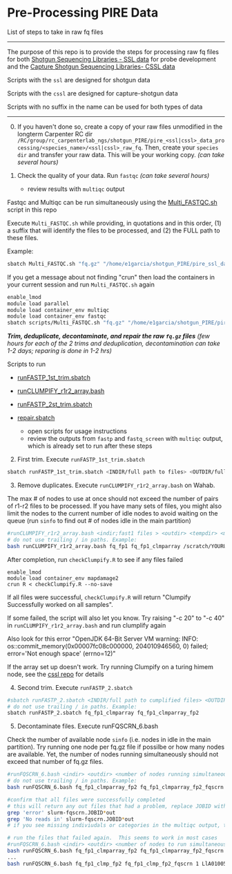 # Pre-Processing PIRE Data

List of steps to take in raw fq files 


---

The purpose of this repo is to provide the steps for processing raw fq files for both [Shotgun Sequencing Libraries - SSL data](https://github.com/philippinespire/pire_ssl_data_processing) for probe development and the [Capture Shotgun Sequencing Libraries- CSSL data](https://github.com/philippinespire/pire_cssl_data_processing) 

Scripts with the `ssl` are designed for shotgun data

Scripts with the `cssl` are designed for capture-shotgun data

Scripts with no suffix in the name can be used for both types of data

---

0. If you haven't done so, create a copy of your raw files unmodified in the longterm Carpenter RC dir
`/RC/group/rc_carpenterlab_ngs/shotgun_PIRE/pire_<ssl|cssl>_data_processing/<species_name>/<ssl|cssl>_raw_fq`. Then, create your `species dir` and transfer your raw data. This will be your working copy. 
*(can take several hours)*

1. Check the quality of your data. Run `fastqc`
*(can take several hours)*
    * review results with `multiqc` output

Fastqc and Multiqc can be run simultaneously using the [Multi_FASTQC.sh](https://github.com/philippinespire/pire_fq_gz_processing/blob/main/Multi_FASTQC.sh) script in this repo

Execute `Multi_FASTQC.sh` while providing, in quotations and in this order, 
(1) a suffix that will identify the files to be processed, and (2) the FULL path to these files. 

Example:
```sh
sbatch Multi_FASTQC.sh "fq.gz" "/home/e1garcia/shotgun_PIRE/pire_ssl_data_processing/spratelloides_gracilis/shotgun_raw_fq"  
```

If you get a message about not finding "crun" then load the containers in your current session and run `Multi_FASTQC.sh` again

```sh
enable_lmod
module load parallel
module load container_env multiqc
module load container_env fastqc
sbatch scripts/Multi_FASTQC.sh "fq.gz" "/home/e1garcia/shotgun_PIRE/pire_ssl_data_processing/spratelloides_gracilis/shotgun_raw_fq"
```

***Trim, deduplicate, decontaminate, and repair the raw `fq.gz` files***
*(few hours for each of the 2 trims and deduplication, decontamination can take 1-2 days; reparing is done in 1-2 hrs)*

Scripts to run

* [runFASTP_1st_trim.sbatch](https://github.com/philippinespire/pire_fq_gz_processing/blob/main/runFASTP_1st_trim.sbatch)
* [runCLUMPIFY_r1r2_array.bash](https://github.com/philippinespire/pire_fq_gz_processing/blob/main/runCLUMPIFY_r1r2_array.bash)
* [runFASTP_2st_trim.sbatch]()
* [repair.sbatch]()

	* open scripts for usage instructions
	* review the outputs from `fastp` and `fastq_screen` with `multiqc` output, which is already set to run after these steps


2. First trim. Execute `runFASTP_1st_trim.sbatch`
```sh
sbatch runFASTP_1st_trim.sbatch <INDIR/full path to files> <OUTDIR/full path to desired outdir>
```

3. Remove duplicates. Execute `runCLUMPIFY_r1r2_array.bash` on Wahab. 

The max # of nodes to use at once should not exceed the number of pairs of r1-r2 files to be processed. If you have many sets of files, you might also limit the nodes to the current number of idle nodes to avoid waiting on the queue (run `sinfo` to find out # of nodes idle in the main partition)
```sh
#runCLUMPIFY_r1r2_array.bash <indir;fast1 files > <outdir> <tempdir> <max # of nodes to use at once>
# do not use trailing / in paths. Example:
bash runCLUMPIFY_r1r2_array.bash fq_fp1 fq_fp1_clmparray /scratch/YOURUSERNAME 20
```

After completion, run `checkClumpify.R` to see if any files failed
```
enable_lmod
module load container_env mapdamage2
crun R < checkClumpify.R --no-save
```
If all files were successful, `checkClumpify.R` will return "Clumpify Successfully worked on all samples". 

If some failed, the script will also let you know. Try raising "-c 20" to "-c 40" in `runCLUMPIFY_r1r2_array.bash` and run clumplify again

Also look for this error "OpenJDK 64-Bit Server VM warning:
INFO: os::commit_memory(0x00007fc08c000000, 204010946560, 0) failed; error='Not enough space' (errno=12)"

If the array set up doesn't work. Try running Clumpify on a turing himem node, see the [cssl repo](https://github.com/philippinespire/pire_cssl_data_processing/tree/main/scripts) for details

4. Second trim. Execute `runFASTP_2.sbatch`
```sh
#sbatch runFASTP_2.sbatch <INDIR/full path to cumplified files> <OUTDIR/full path to desired outdir>
# do not use trailing / in paths. Example:
sbatch runFASTP_2.sbatch fq_fp1_clmparray fq_fp1_clmparray_fp2
```

5. Decontaminate files. Execute runFQSCRN_6.bash

Check the number of available node `sinfo` (i.e. nodes in idle in the main partition).
 Try running one node per fq.gz file if possilbe or how many nodes are available.
 Yet, the number of nodes running simultaneously should not exceed that number of fq.gz files.
```sh
#runFQSCRN_6.bash <indir> <outdir> <number of nodes running simultaneously>
# do not use trailing / in paths. Example:
bash runFQSCRN_6.bash fq_fp1_clmparray_fp2 fq_fp1_clmparray_fp2_fqscrn 20

#confirm that all files were successfully completed
# this will return any out files that had a problem, replace JOBID with your jobid
grep 'error' slurm-fqscrn.JOBID*out
grep 'No reads in' slurm-fqscrn.JOBID*out
# if you see missing indiviudals or categories in the multiqc output, there was likely a ram error.  I'm not sure if the "error" search term catches it.

# run the files that failed again.  This seems to work in most cases
#runFQSCRN_6.bash <indir> <outdir> <number of nodes to run simultaneously> <fq file pattern to process>
bash runFQSCRN_6.bash fq_fp1_clmparray_fp2 fq_fp1_clmparray_fp2_fqscrn 1 LlA01010*r1.fq.gz
...
bash runFQSCRN_6.bash fq_fp1_clmp_fp2 fq_fp1_clmp_fp2_fqscrn 1 LlA01005*r2.fq.gz
```
